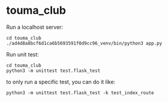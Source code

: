 # touma_club

Run a localhost server:
```
cd touma_club
./ad4d8a8bcf6d1ca6b5693591f0d9cc96_venv/bin/python3 app.py
```

Run unit test:
```
cd touma_club
python3 -m unittest test.flask_test
```

to only run a specific test, you can do it like:
```
python3 -m unittest test.flask_test -k test_index_route
```